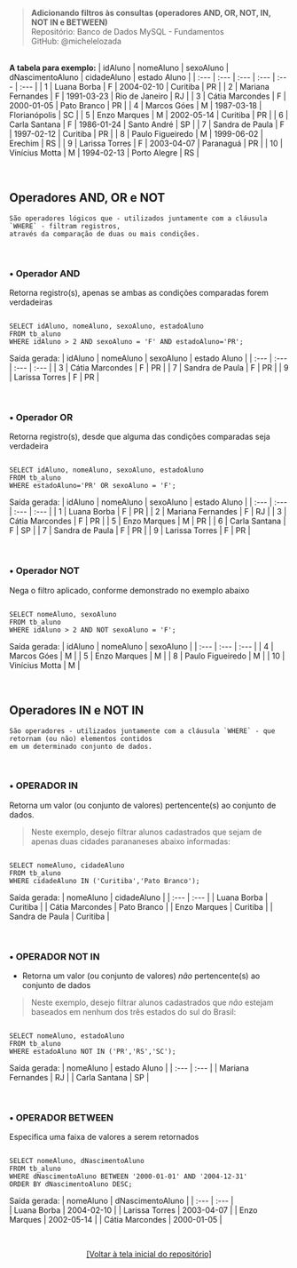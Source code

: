 > **Adicionando filtros às consultas (operadores AND, OR, NOT, IN, NOT IN e BETWEEN)**     
> Repositório: Banco de Dados MySQL - Fundamentos    
> GitHub: @michelelozada
&nbsp;
     
&nbsp;   
**A tabela para exemplo:** 
| idAluno | nomeAluno         |	sexoAluno | dNascimentoAluno | cidadeAluno    | estado Aluno |
| :---    | :---              | :---      | :---             | :---  	      | :---         |
| 1       | Luana Borba       |	F         | 2004-02-10		 | Curitiba       | PR           |
| 2	      | Mariana Fernandes | F         | 1991-03-23		 | Rio de Janeiro | RJ           |
| 3	      | Cátia Marcondes   |	F         |	2000-01-05		 | Pato Branco    | PR           |
| 4	      | Marcos Góes       |	M         |	1987-03-18		 | Florianópolis  | SC           |
| 5	      | Enzo Marques      | M         | 2002-05-14 		 | Curitiba       | PR           |
| 6	      | Carla Santana     | F         | 1986-01-24 		 | Santo André    | SP           |
| 7	      | Sandra de Paula   | F         | 1997-02-12		 | Curitiba       | PR           |
| 8	      | Paulo Figueiredo  | M         | 1999-06-02  	 | Erechim        | RS           |
| 9	      | Larissa Torres    | F         |	2003-04-07		 | Paranaguá      | PR           |
| 10      |	Vinícius Motta    | M         | 1994-02-13		 | Porto Alegre   | RS           |

&nbsp;

## Operadores AND, OR e NOT
```
São operadores lógicos que - utilizados juntamente com a cláusula `WHERE` - filtram registros, 
através da comparação de duas ou mais condições.
```

&nbsp;
     
### • Operador AND 
Retorna registro(s), apenas se ambas as condições comparadas forem verdadeiras

```mysql

SELECT idAluno, nomeAluno, sexoAluno, estadoAluno 
FROM tb_aluno 
WHERE idAluno > 2 AND sexoAluno = 'F' AND estadoAluno='PR';
```

Saída gerada:
| idAluno | nomeAluno         |	sexoAluno | estado Aluno |
| :---    | :---              | :---      | :---         |
| 3	      | Cátia Marcondes   |	F         |	PR           |
| 7	      | Sandra de Paula   | F         |	PR           |
| 9	      | Larissa Torres    | F         | PR           |

&nbsp;
     
### • Operador OR 
Retorna registro(s), desde que alguma das condições comparadas seja verdadeira

```mysql

SELECT idAluno, nomeAluno, sexoAluno, estadoAluno 
FROM tb_aluno 
WHERE estadoAluno='PR' OR sexoAluno = 'F';
```

Saída gerada:
| idAluno | nomeAluno         |	sexoAluno | estado Aluno |
| :---    | :---              | :---      | :---         |
| 1       | Luana Borba       |	F         |	PR           |
| 2	      | Mariana Fernandes | F         | RJ           |
| 3	      | Cátia Marcondes   |	F         |	PR           |
| 5	      | Enzo Marques      | M         | PR           |
| 6	      | Carla Santana     | F         | SP           |
| 7	      | Sandra de Paula   | F         |	PR           |
| 9	      | Larissa Torres    | F         | PR           |

&nbsp;
     
### • Operador NOT 
Nega o filtro aplicado, conforme demonstrado no exemplo abaixo

```mysql

SELECT nomeAluno, sexoAluno 
FROM tb_aluno 
WHERE idAluno > 2 AND NOT sexoAluno = 'F';
```

Saída gerada:
| idAluno | nomeAluno         |	sexoAluno | 
| :---    | :---              | :---      |
| 4	      | Marcos Góes       |	M         |	
| 5	      | Enzo Marques      | M         | 
| 8	      | Paulo Figueiredo  | M         | 
| 10      |	Vinícius Motta    | M         | 

&nbsp;
     
##  Operadores IN e NOT IN
```
São operadores - utilizados juntamente com a cláusula `WHERE` - que retornam (ou não) elementos contidos 
em um determinado conjunto de dados.
```

&nbsp;     
    
### • OPERADOR IN  
Retorna um valor (ou conjunto de valores) pertencente(s) ao conjunto de dados. 

> Neste exemplo, desejo filtrar alunos cadastrados que sejam de apenas duas cidades parananeses abaixo informadas:

```mysql

SELECT nomeAluno, cidadeAluno 
FROM tb_aluno
WHERE cidadeAluno IN ('Curitiba','Pato Branco');
```

Saída gerada:
| nomeAluno         | cidadeAluno    |
| :---              | :---    	     |
| Luana Borba       | Curitiba       |
| Cátia Marcondes   | Pato Branco    |
| Enzo Marques      | Curitiba       |
| Sandra de Paula   | Curitiba       |

&nbsp;
     
### • OPERADOR NOT IN  
- Retorna um valor (ou conjunto de valores) *não* pertencente(s) ao conjunto de dados

> Neste exemplo, desejo filtrar alunos cadastrados que *não* estejam baseados em nenhum dos três estados do sul do Brasil:

```mysql

SELECT nomeAluno, estadoAluno 
FROM tb_aluno
WHERE estadoAluno NOT IN ('PR','RS','SC');
```

Saída gerada:
| nomeAluno         | estado Aluno |
| :---              | :---         |
| Mariana Fernandes | RJ           |
| Carla Santana     | SP           |

&nbsp;
     
### • OPERADOR BETWEEN  
Especifica uma faixa de valores a serem retornados

```mysql

SELECT nomeAluno, dNascimentoAluno 
FROM tb_aluno
WHERE dNascimentoAluno BETWEEN '2000-01-01' AND '2004-12-31' 
ORDER BY dNascimentoAluno DESC; 
```

Saída gerada:
| nomeAluno         | dNascimentoAluno | 
| :---              | :---             |  
| Luana Borba		| 2004-02-10       |
| Larissa Torres	| 2003-04-07       |
| Enzo Marques		| 2002-05-14       |
| Cátia Marcondes	| 2000-01-05       |

&nbsp;

<div align="center">
<a href="https://github.com/michelelozada/MySQL-Study-Notes">[Voltar à tela inicial do repositório]</a>
</div>